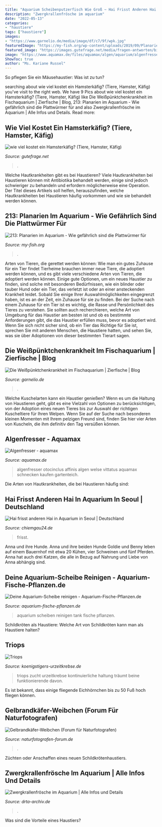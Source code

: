 ```yaml
---
title: "Aquarium Scheibenputzerfisch Wie Groß ~ Hai Frisst Anderen Hai In Aquarium In Seoul"
description: "Zwergkrallenfrösche im aquarium"
date: "2022-05-13"
categories:
- "haustiere"
tags: ["haustiere"]
images:
- "https://www.garnelio.de/media/image/df/c7/9f/wpk.jpg"
featuredImage: "https://my-fish.org/wp-content/uploads/2019/09/Planarie.jpg"
featured_image: "https://images.gutefrage.net/media/fragen-antworten/bilder/36821762/0_big.jpg?v=1335534063000"
image: "https://www.aquamax.de/files/aquamax/algen/aquarium/algenfresser/AlgenAQ_Otocinclus_vittatus.jpg"
ShowToc: true
author: "Ms. Kariane Russel"
---
```



So pflegen Sie ein Mäusehaustier: Was ist zu tun?

	

		
searching about wie viel kostet ein Hamsterkäfig? (Tiere, Hamster, Käfig) you've visit to the right web. We have 9 Pics about wie viel kostet ein Hamsterkäfig? (Tiere, Hamster, Käfig) like Die Weißpünktchenkrankheit im Fischaquarium | Zierfische | Blog, 213: Planarien im Aquarium - Wie gefährlich sind die Plattwürmer für and also Zwergkrallenfrösche im Aquarium | Alle Infos und Details. Read more:
		
    
## Wie Viel Kostet Ein Hamsterkäfig? (Tiere, Hamster, Käfig)

<img loading=lazy src="https://images.gutefrage.net/media/fragen-antworten/bilder/36821762/0_big.jpg?v=1335534063000" onerror="this.onerror=null;this.src='https://tse2.mm.bing.net/th?id=OIP.HY_xF5Ptui2XQJTCd1L_qgHaEw&amp;pid=15.1';" alt="wie viel kostet ein Hamsterkäfig? (Tiere, Hamster, Käfig)">

_Source: gutefrage.net_

>. 

	

Welche Hautkrankheiten gibt es bei Haustieren?
Viele Hautkrankheiten bei Haustieren können mit Antibiotika behandelt werden, einige sind jedoch schwieriger zu behandeln und erfordern möglicherweise eine Operation. Der Titel dieses Artikels soll helfen, herauszufinden, welche Hautkrankheiten bei Haustieren häufig vorkommen und wie sie behandelt werden können.

    
## 213: Planarien Im Aquarium - Wie Gefährlich Sind Die Plattwürmer Für

<img loading=lazy src="https://my-fish.org/wp-content/uploads/2019/09/Planarie.jpg" onerror="this.onerror=null;this.src='https://tse4.mm.bing.net/th?id=OIP.pzYN94LzVN7JPs_NE4Y2IgHaE8&amp;pid=15.1';" alt="213: Planarien im Aquarium - Wie gefährlich sind die Plattwürmer für">

_Source: my-fish.org_

>. 

	

Arten von Tieren, die gerettet werden können: Wie man ein gutes Zuhause für ein Tier findet
Tierheime brauchen immer neue Tiere, die adoptiert werden können, und es gibt viele verschiedene Arten von Tieren, die adoptiert werden können. Einige gute Optionen, um ein neues Haustier zu finden, sind solche mit besonderen Bedürfnissen, wie ein blinder oder tauber Hund oder ein Tier, das verletzt ist oder an einer ansteckenden Krankheit leidet. Sobald Sie einige Ihrer Auswahlmöglichkeiten eingegrenzt haben, ist es an der Zeit, ein Zuhause für sie zu finden.
Bei der Suche nach einem Zuhause für ein Tier ist es wichtig, die Rasse und Persönlichkeit des Tieres zu verstehen. Sie sollten auch recherchieren, welche Art von Umgebung für das Haustier am besten ist und ob es bestimmte Anforderungen gibt, die das Haustier erfüllen muss, bevor es adoptiert wird. Wenn Sie sich nicht sicher sind, ob ein Tier das Richtige für Sie ist, sprechen Sie mit anderen Menschen, die Haustiere hatten, und sehen Sie, was sie über Adoptionen von dieser bestimmten Tierart sagen.

    
## Die Weißpünktchenkrankheit Im Fischaquarium | Zierfische | Blog

<img loading=lazy src="https://www.garnelio.de/media/image/df/c7/9f/wpk.jpg" onerror="this.onerror=null;this.src='https://tse1.mm.bing.net/th?id=OIP.MUOV1Kenf4Sr4sxuwuXagQHaEv&amp;pid=15.1';" alt="Die Weißpünktchenkrankheit im Fischaquarium | Zierfische | Blog">

_Source: garnelio.de_

>. 

	

Welche Kuschelarten kann ein Haustier genießen?
Wenn es um die Haltung von Haustieren geht, gibt es eine Vielzahl von Optionen zu berücksichtigen, von der Adoption eines neuen Tieres bis zur Auswahl der richtigen Kuscheltiere für Ihren Welpen. Wenn Sie auf der Suche nach besonderen kleinen Momenten mit Ihrem pelzigen Freund sind, finden Sie hier vier Arten von Kuscheln, die ihm definitiv den Tag versüßen können.

    
## Algenfresser - Aquamax

<img loading=lazy src="https://www.aquamax.de/files/aquamax/algen/aquarium/algenfresser/AlgenAQ_Otocinclus_vittatus.jpg" onerror="this.onerror=null;this.src='https://tse1.mm.bing.net/th?id=OIP.ub_BY4Kwxq4igVzCH8_L8wHaE8&amp;pid=15.1';" alt="Algenfresser - aquamax">

_Source: aquamax.de_

>algenfresser otocinclus affinis algen welse vittatus aquamax schnecken kaufen gartenteich. 

	

Die Arten von Hautkrankheiten, die bei Haustieren häufig sind:

    
## Hai Frisst Anderen Hai In Aquarium In Seoul | Deutschland

<img loading=lazy src="http://www.chiemgau24.de/bilder/2016/01/29/6078026/1794968942-hai-frisst-hai-seoul-dpa-1w9looYmBGef.jpg" onerror="this.onerror=null;this.src='https://tse3.mm.bing.net/th?id=OIP.lnwlxko9bkUMIWRH-v_tBwHaEK&amp;pid=15.1';" alt="Hai frisst anderen Hai in Aquarium in Seoul | Deutschland">

_Source: chiemgau24.de_

>frisst. 

	

Anna und ihre Hunde.
Anna und ihre beiden Hunde Goldie und Benny leben auf einem Bauernhof mit etwa 20 Kühen, vier Schweinen und fünf Pferden. Anna hat auch drei Katzen, die alle in Bezug auf Nahrung und Liebe von Anna abhängig sind.

    
## Deine Aquarium-Scheibe Reinigen - Aquarium-Fische-Pflanzen.de

<img loading=lazy src="https://aquarium-fische-pflanzen.de/wp-content/uploads/2019/03/aquarium-scheibe-sauber-halten-704x454.jpg" onerror="this.onerror=null;this.src='https://tse3.mm.bing.net/th?id=OIP.4M648-17fNcrOovPYsonPgHaEx&amp;pid=15.1';" alt="Deine Aquarium-Scheibe reinigen - Aquarium-Fische-Pflanzen.de">

_Source: aquarium-fische-pflanzen.de_

>aquarium scheiben reinigen tank fische pflanzen. 

	

Schildkröten als Haustiere: Welche Art von Schildkröten kann man als Haustiere halten?

    
## Triops

<img loading=lazy src="https://koenigstigers-urzeitkrebse.de/images/DSC02832.JPG" onerror="this.onerror=null;this.src='https://tse4.mm.bing.net/th?id=OIP.SKapRHg_MNpuAut032azRQHaFj&amp;pid=15.1';" alt="Triops">

_Source: koenigstigers-urzeitkrebse.de_

>triops zucht urzeitkrebse kontinuierliche haltung träumt beine funktionierende davon. 

	

Es ist bekannt, dass einige fliegende Eichhörnchen bis zu 50 Fuß hoch fliegen können.

    
## Gelbrandkäfer-Weibchen (Forum Für Naturfotografen)

<img loading=lazy src="https://naturfotografen-forum.de/data/o/233/1169386/image.jpg" onerror="this.onerror=null;this.src='https://tse2.mm.bing.net/th?id=OIP.jNC95dh_x5INnKZeJI-teQHaE8&amp;pid=15.1';" alt="Gelbrandkäfer-Weibchen (Forum für Naturfotografen)">

_Source: naturfotografen-forum.de_

>. 

	

Züchten oder Anschaffen eines neuen Schildkrötenhaustiers.

    
## Zwergkrallenfrösche Im Aquarium | Alle Infos Und Details

<img loading=lazy src="https://www.drta-archiv.de/wp-content/uploads/2018/12/hymenochirusboettgeri011.jpg" onerror="this.onerror=null;this.src='https://tse4.mm.bing.net/th?id=OIP._imrWy8cVsd-8EHnIRg0YwHaEa&amp;pid=15.1';" alt="Zwergkrallenfrösche im Aquarium | Alle Infos und Details">

_Source: drta-archiv.de_

>. 

	

Was sind die Vorteile eines Haustiers?

